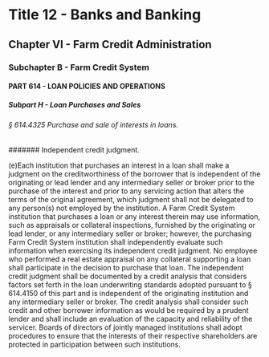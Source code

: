 
# Title 12 - Banks and Banking
## Chapter VI - Farm Credit Administration
### Subchapter B - Farm Credit System
#### PART 614 - LOAN POLICIES AND OPERATIONS
##### Subpart H - Loan Purchases and Sales
###### § 614.4325 Purchase and sale of interests in loans.
####### Independent credit judgment.

(e)Each institution that purchases an interest in a loan shall make a judgment on the creditworthiness of the borrower that is independent of the originating or lead lender and any intermediary seller or broker prior to the purchase of the interest and prior to any servicing action that alters the terms of the original agreement, which judgment shall not be delegated to any person(s) not employed by the institution. A Farm Credit System institution that purchases a loan or any interest therein may use information, such as appraisals or collateral inspections, furnished by the originating or lead lender, or any intermediary seller or broker; however, the purchasing Farm Credit System institution shall independently evaluate such information when exercising its independent credit judgment. No employee who performed a real estate appraisal on any collateral supporting a loan shall participate in the decision to purchase that loan. The independent credit judgment shall be documented by a credit analysis that considers factors set forth in the loan underwriting standards adopted pursuant to § 614.4150 of this part and is independent of the originating institution and any intermediary seller or broker. The credit analysis shall consider such credit and other borrower information as would be required by a prudent lender and shall include an evaluation of the capacity and reliability of the servicer. Boards of directors of jointly managed institutions shall adopt procedures to ensure that the interests of their respective shareholders are protected in participation between such institutions.
